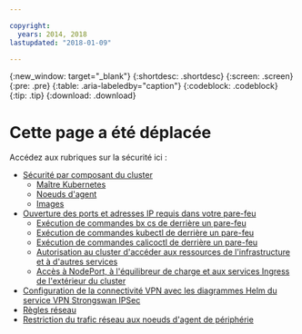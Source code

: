 ```yaml
---

copyright:
  years: 2014, 2018
lastupdated: "2018-01-09"

---
```


{:new_window: target="_blank"}
{:shortdesc: .shortdesc}
{:screen: .screen}
{:pre: .pre}
{:table: .aria-labeledby="caption"}
{:codeblock: .codeblock}
{:tip: .tip}
{:download: .download}

# Cette page a été déplacée

Accédez aux rubriques sur la sécurité ici :
 - [Sécurité par composant du cluster](cs_secure.html#cluster)
   - [Maître Kubernetes](cs_secure.html#master)
   - [Noeuds d'agent](cs_secure.html#worker)
   - [Images ](cs_secure.html#images)
 - [Ouverture des ports et adresses IP requis dans votre pare-feu](cs_firewall.html#firewall)
   - [Exécution de commandes bx cs de derrière un pare-feu](cs_firewall.html#firewall_bx)
   - [Exécution de commandes kubectl de derrière un pare-feu](cs_firewall.html#firewall_kubectl)
   - [Exécution de commandes calicoctl de derrière un pare-feu](cs_firewall.html#firewall_calicoctl)
   - [Autorisation au cluster d'accéder aux ressources de l'infrastructure et à d'autres services](cs_firewall.html#firewall_outbound)
   - [Accès à NodePort, à l'équilibreur de charge et aux services Ingress de l'extérieur du cluster](cs_firewall.html#firewall_inbound)
 - [Configuration de la connectivité VPN avec les diagrammes Helm du service VPN Strongswan IPSec](cs_vpn.html#vpn)
 - [Règles réseau](cs_network_policy.html#network_policies)
 - [Restriction du trafic réseau aux noeuds d'agent de périphérie](cs_edge.html#edge)
